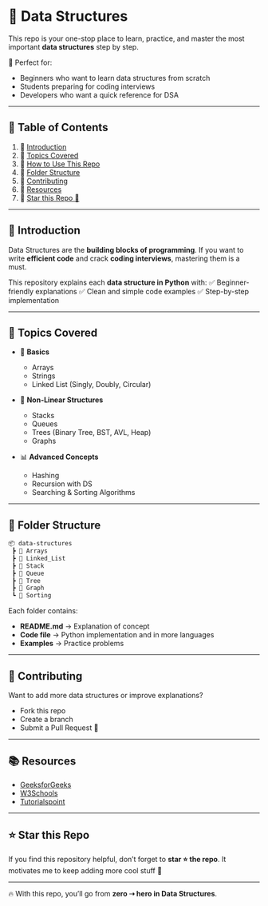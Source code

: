 # 🚀 Data Structures

This repo is your one-stop place to learn, practice, and master the most important **data structures** step by step.

📌 Perfect for:

* Beginners who want to learn data structures from scratch
* Students preparing for coding interviews
* Developers who want a quick reference for DSA

---

## 📖 Table of Contents

1. 🔹 [Introduction](#-introduction)
2. 🔹 [Topics Covered](#-topics-covered)
3. 🔹 [How to Use This Repo](#-how-to-use-this-repo)
4. 🔹 [Folder Structure](#-folder-structure)
5. 🔹 [Contributing](#-contributing)
6. 🔹 [Resources](#-resources)
7. 🔹 [Star this Repo 🌟](#-star-this-repo-)

---

## 📌 Introduction

Data Structures are the **building blocks of programming**.
If you want to write **efficient code** and crack **coding interviews**, mastering them is a must.

This repository explains each **data structure in Python** with:
✅ Beginner-friendly explanations
✅ Clean and simple code examples
✅ Step-by-step implementation

---

## 📂 Topics Covered

* 🧱 **Basics**

  * Arrays
  * Strings
  * Linked List (Singly, Doubly, Circular)

* 🌲 **Non-Linear Structures**

  * Stacks
  * Queues
  * Trees (Binary Tree, BST, AVL, Heap)
  * Graphs

* 📊 **Advanced Concepts**

  * Hashing
  * Recursion with DS
  * Searching & Sorting Algorithms

---

## 📁 Folder Structure

```bash
📦 data-structures
 ┣ 📂 Arrays
 ┣ 📂 Linked_List
 ┣ 📂 Stack
 ┣ 📂 Queue
 ┣ 📂 Tree
 ┣ 📂 Graph
 ┗ 📂 Sorting
```

Each folder contains:

* **README.md** → Explanation of concept
* **Code file** → Python implementation and in more languages 
* **Examples** → Practice problems

---

## 🤝 Contributing

Want to add more data structures or improve explanations?

* Fork this repo
* Create a branch
* Submit a Pull Request 🚀

---

## 📚 Resources

* [GeeksforGeeks](https://www.geeksforgeeks.org/data-structures/)
* [W3Schools](https://www.w3schools.com/dsa/)
* [Tutorialspoint](https://www.tutorialspoint.com/data_structures_algorithms/index.htm)

---

## ⭐ Star this Repo

If you find this repository helpful, don’t forget to **star ⭐ the repo**.
It motivates me to keep adding more cool stuff 🚀

---

🔥 With this repo, you’ll go from **zero ➝ hero in Data Structures**.
